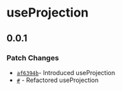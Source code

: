 # useProjection

## 0.0.1

### Patch Changes

- [`af6394b`](https://github.com/changeelog/reactuse/commit/af6394b32f2be5dd4832b5d1eeb56a655512b205)- Introduced useProjection
- [`#`](#) - Refactored useProjection
